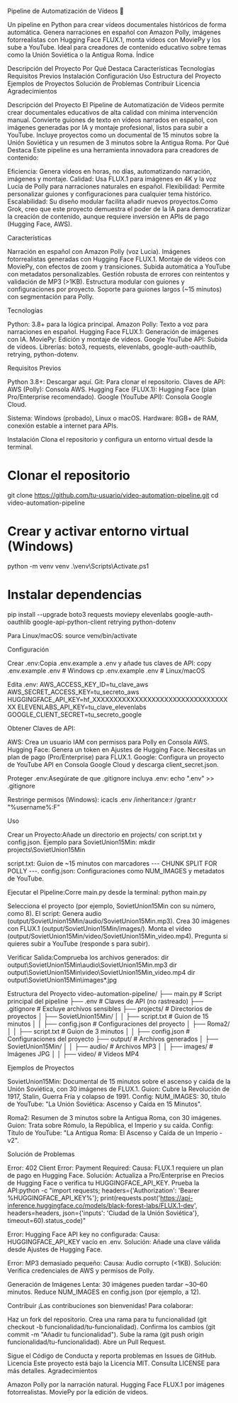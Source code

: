 Pipeline de Automatización de Vídeos 🎥

Un pipeline en Python para crear vídeos documentales históricos de forma automática. Genera narraciones en español con Amazon Polly, imágenes fotorrealistas con Hugging Face FLUX.1, monta vídeos con MoviePy y los sube a YouTube. Ideal para creadores de contenido educativo sobre temas como la Unión Soviética o la Antigua Roma.
Índice

Descripción del Proyecto
Por Qué Destaca
Características
Tecnologías
Requisitos Previos
Instalación
Configuración
Uso
Estructura del Proyecto
Ejemplos de Proyectos
Solución de Problemas
Contribuir
Licencia
Agradecimientos

Descripción del Proyecto
El Pipeline de Automatización de Vídeos permite crear documentales educativos de alta calidad con mínima intervención manual. Convierte guiones de texto en vídeos narrados en español, con imágenes generadas por IA y montaje profesional, listos para subir a YouTube. Incluye proyectos como un documental de 15 minutos sobre la Unión Soviética y un resumen de 3 minutos sobre la Antigua Roma.
Por Qué Destaca
Este pipeline es una herramienta innovadora para creadores de contenido:

Eficiencia: Genera vídeos en horas, no días, automatizando narración, imágenes y montaje.
Calidad: Usa FLUX.1 para imágenes en 4K y la voz Lucia de Polly para narraciones naturales en español.
Flexibilidad: Permite personalizar guiones y configuraciones para cualquier tema histórico.
Escalabilidad: Su diseño modular facilita añadir nuevos proyectos.Como Grok, creo que este proyecto demuestra el poder de la IA para democratizar la creación de contenido, aunque requiere inversión en APIs de pago (Hugging Face, AWS).

Características

Narración en español con Amazon Polly (voz Lucia).
Imágenes fotorrealistas generadas con Hugging Face FLUX.1.
Montaje de vídeos con MoviePy, con efectos de zoom y transiciones.
Subida automática a YouTube con metadatos personalizables.
Gestión robusta de errores con reintentos y validación de MP3 (>1KB).
Estructura modular con guiones y configuraciones por proyecto.
Soporte para guiones largos (~15 minutos) con segmentación para Polly.

Tecnologías

Python: 3.8+ para la lógica principal.
Amazon Polly: Texto a voz para narraciones en español.
Hugging Face FLUX.1: Generación de imágenes con IA.
MoviePy: Edición y montaje de vídeos.
Google YouTube API: Subida de vídeos.
Librerías: boto3, requests, elevenlabs, google-auth-oauthlib, retrying, python-dotenv.

Requisitos Previos

Python 3.8+: Descargar aquí.
Git: Para clonar el repositorio.
Claves de API:
AWS (Polly): Consola AWS.
Hugging Face (FLUX.1): Hugging Face (plan Pro/Enterprise recomendado).
Google (YouTube API): Consola Google Cloud.


Sistema: Windows (probado), Linux o macOS.
Hardware: 8GB+ de RAM, conexión estable a internet para APIs.

Instalación
Clona el repositorio y configura un entorno virtual desde la terminal.
# Clonar el repositorio
git clone https://github.com/tu-usuario/video-automation-pipeline.git
cd video-automation-pipeline

# Crear y activar entorno virtual (Windows)
python -m venv venv
.\venv\Scripts\Activate.ps1

# Instalar dependencias
pip install --upgrade boto3 requests moviepy elevenlabs google-auth-oauthlib google-api-python-client retrying python-dotenv

Para Linux/macOS:
source venv/bin/activate

Configuración

Crear .env:Copia .env.example a .env y añade tus claves de API:
copy .env.example .env  # Windows
cp .env.example .env    # Linux/macOS

Edita .env:
AWS_ACCESS_KEY_ID=tu_clave_aws
AWS_SECRET_ACCESS_KEY=tu_secreto_aws
HUGGINGFACE_API_KEY=hf_XXXXXXXXXXXXXXXXXXXXXXXXXXXXXXXXXX
ELEVENLABS_API_KEY=tu_clave_elevenlabs
GOOGLE_CLIENT_SECRET=tu_secreto_google


Obtener Claves de API:

AWS: Crea un usuario IAM con permisos para Polly en Consola AWS.
Hugging Face: Genera un token en Ajustes de Hugging Face. Necesitas un plan de pago (Pro/Enterprise) para FLUX.1.
Google: Configura un proyecto de YouTube API en Consola Google Cloud y descarga client_secret.json.


Proteger .env:Asegúrate de que .gitignore incluya .env:
echo ".env" >> .gitignore

Restringe permisos (Windows):
icacls .env /inheritance:r /grant:r "%username%:F"



Uso

Crear un Proyecto:Añade un directorio en projects/ con script.txt y config.json. Ejemplo para SovietUnion15Min:
mkdir projects\SovietUnion15Min


script.txt: Guion de ~15 minutos con marcadores --- CHUNK SPLIT FOR POLLY ---.
config.json: Configuraciones como NUM_IMAGES y metadatos de YouTube.


Ejecutar el Pipeline:Corre main.py desde la terminal:
python main.py


Selecciona el proyecto (por ejemplo, SovietUnion15Min con su número, como 8).
El script:
Genera audio (output/SovietUnion15Min/audio/SovietUnion15Min.mp3).
Crea 30 imágenes con FLUX.1 (output/SovietUnion15Min/images/).
Monta el vídeo (output/SovietUnion15Min/video/SovietUnion15Min_video.mp4).
Pregunta si quieres subir a YouTube (responde s para subir).




Verificar Salida:Comprueba los archivos generados:
dir output\SovietUnion15Min\audio\SovietUnion15Min.mp3
dir output\SovietUnion15Min\video\SovietUnion15Min_video.mp4
dir output\SovietUnion15Min\images\*.jpg



Estructura del Proyecto
video-automation-pipeline/
├── main.py                # Script principal del pipeline
├── .env                   # Claves de API (no rastreado)
├── .gitignore             # Excluye archivos sensibles
├── projects/              # Directorios de proyectos
│   ├── SovietUnion15Min/
│   │   ├── script.txt     # Guion de 15 minutos
│   │   ├── config.json    # Configuraciones del proyecto
│   ├── Roma2/
│   │   ├── script.txt     # Guion de 3 minutos
│   │   ├── config.json    # Configuraciones del proyecto
├── output/                # Archivos generados
│   ├── SovietUnion15Min/
│   │   ├── audio/         # Archivos MP3
│   │   ├── images/        # Imágenes JPG
│   │   ├── video/         # Vídeos MP4

Ejemplos de Proyectos

SovietUnion15Min: Documental de 15 minutos sobre el ascenso y caída de la Unión Soviética, con 30 imágenes de FLUX.1.
Guion: Cubre la Revolución de 1917, Stalin, Guerra Fría y colapso de 1991.
Config: NUM_IMAGES: 30, título de YouTube: "La Unión Soviética: Ascenso y Caída en 15 Minutos".


Roma2: Resumen de 3 minutos sobre la Antigua Roma, con 30 imágenes.
Guion: Trata sobre Rómulo, la República, el Imperio y su caída.
Config: Título de YouTube: "La Antigua Roma: El Ascenso y Caída de un Imperio - v2".



Solución de Problemas

Error: 402 Client Error: Payment Required:
Causa: FLUX.1 requiere un plan de pago en Hugging Face.
Solución: Actualiza a Pro/Enterprise en Precios de Hugging Face o verifica tu HUGGINGFACE_API_KEY.
Prueba la API:python -c "import requests; headers={'Authorization': 'Bearer %HUGGINGFACE_API_KEY%'}; print(requests.post('https://api-inference.huggingface.co/models/black-forest-labs/FLUX.1-dev', headers=headers, json={'inputs': 'Ciudad de la Unión Soviética'}, timeout=60).status_code)"




Error: Hugging Face API key no configurada:
Causa: HUGGINGFACE_API_KEY vacío en .env.
Solución: Añade una clave válida desde Ajustes de Hugging Face.


Error: MP3 demasiado pequeño:
Causa: Audio corrupto (<1KB).
Solución: Verifica credenciales de AWS y permisos de Polly.


Generación de Imágenes Lenta: 30 imágenes pueden tardar ~30–60 minutos. Reduce NUM_IMAGES en config.json (por ejemplo, a 12).

Contribuir
¡Las contribuciones son bienvenidas! Para colaborar:

Haz un fork del repositorio.
Crea una rama para tu funcionalidad (git checkout -b funcionalidad/tu-funcionalidad).
Confirma los cambios (git commit -m "Añadir tu funcionalidad").
Sube la rama (git push origin funcionalidad/tu-funcionalidad).
Abre un Pull Request.

Sigue el Código de Conducta y reporta problemas en Issues de GitHub.
Licencia
Este proyecto está bajo la Licencia MIT. Consulta LICENSE para más detalles.
Agradecimientos

Amazon Polly por la narración natural.
Hugging Face FLUX.1 por imágenes fotorrealistas.
MoviePy por la edición de vídeos.
